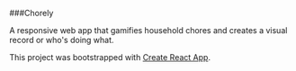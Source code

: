 ###Chorely

A responsive web app that gamifies household chores and creates a visual record or who's doing what.

This project was bootstrapped with [Create React App](https://github.com/facebookincubator/create-react-app).
